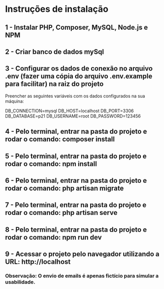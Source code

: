 # Instruções de instalação

## 1 - Instalar PHP, Composer, MySQL, Node.js e NPM
## 2 - Criar banco de dados mySql
## 3 - Configurar os dados de conexão no arquivo .env (fazer uma cópia do arquivo .env.example para facilitar) na raiz do projeto
Preencher as seguintes variáveis com os dados configurados na sua máquina:

DB_CONNECTION=mysql
DB_HOST=localhost
DB_PORT=3306
DB_DATABASE=p21
DB_USERNAME=root
DB_PASSWORD=123456

## 4 - Pelo terminal, entrar na pasta do projeto e rodar o comando: composer install
## 5 - Pelo terminal, entrar na pasta do projeto e rodar o comando: npm install
## 6 - Pelo terminal, entrar na pasta do projeto e rodar o comando: php artisan migrate
## 7 - Pelo terminal, entrar na pasta do projeto e rodar o comando: php artisan serve
## 8 - Pelo terminal, entrar na pasta do projeto e rodar o comando: npm run dev
## 9 - Acessar o projeto pelo navegador utilizando a URL: http://localhost

### Observação: O envio de emails é apenas fictício para simular a usabilidade.
